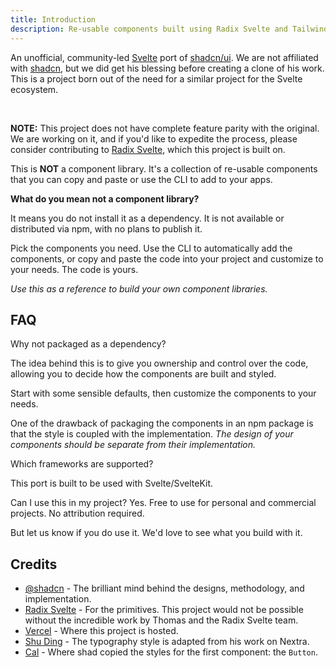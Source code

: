 ```yaml
---
title: Introduction
description: Re-usable components built using Radix Svelte and Tailwind CSS.
---
```


<script>
  import { Accordion, AccordionItem, AccordionTrigger, AccordionContent } from '$components/ui/accordion';
  import { Callout } from '$components/docs';
  import { AlertCircle } from "lucide-svelte";
</script>

An unofficial, community-led [Svelte](https://svelte.dev) port of [shadcn/ui](https://ui.shadcn.com). We are not affiliated with [shadcn](https://twitter.com/shadcn), but we did get his blessing before creating a clone of his work. This is a project born out of the need for a similar project for the Svelte ecosystem.

<br>

<Callout>
	  <p>
	<strong>NOTE:</strong> This project does not have complete feature parity with the original. We are working on it, and if you'd like to expedite the process, please consider contributing to <a href="https://radix-svelte.com" rel="noreferrer" target="_blank">Radix Svelte</a>, which this project is built on.
	</p>
</Callout>

This is **NOT** a component library. It's a collection of re-usable components that you can copy and paste or use the CLI to add to your apps.

**What do you mean not a component library?**

It means you do not install it as a dependency. It is not available or distributed via npm, with no plans to publish it.

Pick the components you need. Use the CLI to automatically add the components, or copy and paste the code into your project and customize to your needs. The code is yours.

_Use this as a reference to build your own component libraries._

## FAQ

<Accordion type="multiple" collapsible>

<AccordionItem value="faq-1">
	<AccordionTrigger>
		Why not packaged as a dependency?
	</AccordionTrigger>
	<AccordionContent>

The idea behind this is to give you ownership and control over the code, allowing you to decide how the components are built and styled.

Start with some sensible defaults, then customize the components to your needs.

One of the drawback of packaging the components in an npm package is that the style is coupled with the implementation. _The design of your components should be separate from their implementation._

</AccordionContent>

</AccordionItem>

<AccordionItem value="faq-2">
<AccordionTrigger>
Which frameworks are supported?
</AccordionTrigger>
<AccordionContent>

This port is built to be used with Svelte/SvelteKit.

</AccordionContent>
</AccordionItem>

<AccordionItem value="faq-3">
	<AccordionTrigger>
	Can I use this in my project?
	</AccordionTrigger>
	<AccordionContent>
Yes. Free to use for personal and commercial projects. No attribution required.

But let us know if you do use it. We'd love to see what you build with it.

  </AccordionContent>

</AccordionItem>

</Accordion>

## Credits

- [@shadcn](https://twitter.com/shadcn) - The brilliant mind behind the designs, methodology, and implementation.
- [Radix Svelte](https://radix-svelte.com) - For the primitives. This project would not be possible without the incredible work by Thomas and the Radix Svelte team.
- [Vercel](https://vercel.com) - Where this project is hosted.
- [Shu Ding](https://shud.in) - The typography style is adapted from his work on Nextra.
- [Cal](https://cal.com) - Where shad copied the styles for the first component: the `Button`.

